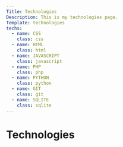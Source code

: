 ```yaml
---
Title: Technologies
Description: This is my technologies page.
Template: technologies
techs:
  - name: CSS
    class: css
  - name: HTML
    class: html
  - name: JAVASCRIPT
    class: javascript
  - name: PHP
    class: php
  - name: PYTHON
    class: python
  - name: GIT
    class: git
  - name: SQLITE
    class: sqlite
---
```


Technologies
==========================
